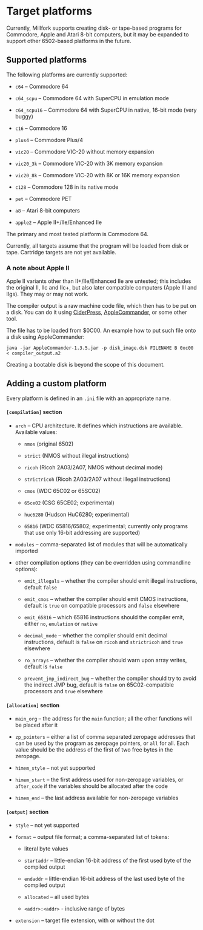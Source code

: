 # Target platforms

Currently, Millfork supports creating disk- or tape-based programs for Commodore, Apple and Atari 8-bit computers, 
but it may be expanded to support other 6502-based platforms in the future.

## Supported platforms

The following platforms are currently supported:

* `c64` – Commodore 64

* `c64_scpu` – Commodore 64 with SuperCPU in emulation mode

* `c64_scpu16` – Commodore 64 with SuperCPU in native, 16-bit mode (very buggy)

* `c16` – Commodore 16

* `plus4` – Commodore Plus/4

* `vic20` – Commodore VIC-20 without memory expansion

* `vic20_3k` – Commodore VIC-20 with 3K memory expansion

* `vic20_8k` – Commodore VIC-20 with 8K or 16K memory expansion

* `c128` – Commodore 128 in its native mode

* `pet` – Commodore PET

* `a8` – Atari 8-bit computers

* `apple2` – Apple II+/IIe/Enhanced IIe

The primary and most tested platform is Commodore 64.

Currently, all targets assume that the program will be loaded from disk or tape.
Cartridge targets are not yet available.

### A note about Apple II

Apple II variants other than II+/IIe/Enhanced IIe are untested;
this includes the original II, IIc and IIc+, but also later compatible computers (Apple III and IIgs).
They may or may not work.

The compiler output is a raw machine code file, which then has to be put on a disk. 
You can do it using [CiderPress](http://a2ciderpress.com/), 
[AppleCommander](https://applecommander.github.io/), 
or some other tool.

The file has to be loaded from $0C00. An example how to put such file onto a disk using AppleCommander:

    java -jar AppleCommander-1.3.5.jar -p disk_image.dsk FILENAME B 0xc00 < compiler_output.a2
    
Creating a bootable disk is beyond the scope of this document.

## Adding a custom platform

Every platform is defined in an `.ini` file with an appropriate name.

#### `[compilation]` section

* `arch` – CPU architecture. It defines which instructions are available. Available values: 

    * `nmos` (original 6502)
    
    * `strict` (NMOS without illegal instructions) 
    
    * `ricoh` (Ricoh 2A03/2A07, NMOS without decimal mode) 
    
    * `strictricoh` (Ricoh 2A03/2A07 without illegal instructions)
    
    * `cmos` (WDC 65C02 or 65SC02)
    
    * `65ce02` (CSG 65CE02; experimental)
    
    * `huc6280` (Hudson HuC6280; experimental)
    
    * `65816` (WDC 65816/65802; experimental; currently only programs that use only 16-bit addressing are supported)

* `modules` – comma-separated list of modules that will be automatically imported

* other compilation options (they can be overridden using commandline options):

    * `emit_illegals` – whether the compiler should emit illegal instructions, default `false`
    
    * `emit_cmos` – whether the compiler should emit CMOS instructions, default is `true` on compatible processors and `false` elsewhere

    * `emit_65816` – which 65816 instructions should the compiler emit, either `no`, `emulation` or `native` 
    
    * `decimal_mode` – whether the compiler should emit decimal instructions, default is `false` on `ricoh` and `strictricoh` and `true` elsewhere
    
    * `ro_arrays` – whether the compiler should warn upon array writes, default is `false`
    
    * `prevent_jmp_indirect_bug` – whether the compiler should try to avoid the indirect JMP bug, 
    default is `false` on 65C02-compatible processors and `true` elsewhere

#### `[allocation]` section

* `main_org` – the address for the `main` function; all the other functions will be placed after it

* `zp_pointers` – either a list of comma separated zeropage addresses that can be used by the program as zeropage pointers, or `all` for all. Each value should be the address of the first of two free bytes in the zeropage.

* `himem_style` – not yet supported

* `himem_start` – the first address used for non-zeropage variables, or `after_code` if the variables should be allocated after the code

* `himem_end` – the last address available for non-zeropage variables

#### `[output]` section
 
* `style` – not yet supported

* `format` – output file format; a comma-separated list of tokens:

    * literal byte values
    
    * `startaddr` – little-endian 16-bit address of the first used byte of the compiled output
    
    * `endaddr` – little-endian 16-bit address of the last used byte of the compiled output
    
    * `allocated` – all used bytes
    
    * `<addr>:<addr>` - inclusive range of bytes
    
* `extension` – target file extension, with or without the dot